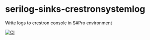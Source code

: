# serilog-sinks-crestronsystemlog
Write logs to crestron console in S#Pro environment



[![CI](https://github.com/DusperD/serilog-sinks-crestronsystemlog/actions/workflows/main.yml/badge.svg)](https://github.com/DusperD/serilog-sinks-crestronsystemlog/actions/workflows/main.yml)
